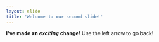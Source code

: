 ```yaml
---
layout: slide
title: "Welcome to our second slide!"
---
```

**I've made an _exciting_ change!**
Use the left arrow to go back!
